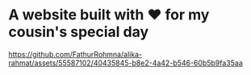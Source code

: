 # A website built with ❤️ for my cousin's special day

https://github.com/FathurRohmna/alika-rahmat/assets/55587102/40435845-b8e2-4a42-b546-60b5b9fa35aa
